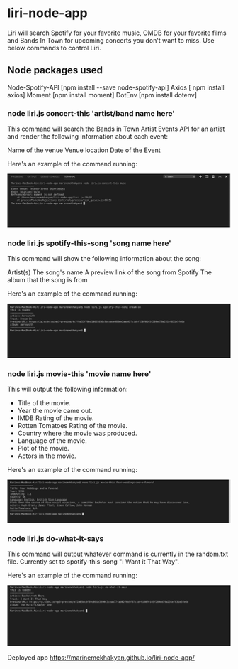 # liri-node-app

Liri will search Spotify for your favorite music, OMDB for your favorite films and Bands In Town for upcoming concerts you don't want to miss. Use below commands to control Liri.

## Node packages used

Node-Spotify-API [npm install --save node-spotify-api]
Axios [ npm install axios]
Moment [npm install moment]
DotEnv [npm install dotenv]

### node liri.js concert-this 'artist/band name here'

This command will search the Bands in Town Artist Events API for an artist and render the following information about each event:

Name of the venue
Venue location
Date of the Event

Here's an example of the command running:

![](https://raw.githubusercontent.com/marinemekhakyan/liri-node-app/master/screenshots/concert-this.png)

### node liri.js spotify-this-song 'song name here'

This command will show the following information about the song:

Artist(s)
The song's name
A preview link of the song from Spotify
The album that the song is from

Here's an example of the command running:

![](https://raw.githubusercontent.com/marinemekhakyan/liri-node-app/master/screenshots/spotify-this-song.png)

### node liri.js movie-this 'movie name here'

This will output the following information:

* Title of the movie.
* Year the movie came out.
* IMDB Rating of the movie.
* Rotten Tomatoes Rating of the movie.
* Country where the movie was produced.
* Language of the movie.
* Plot of the movie.
* Actors in the movie.

Here's an example of the command running:

![](https://raw.githubusercontent.com/marinemekhakyan/liri-node-app/master/screenshots/movie-this.png)

### node liri.js do-what-it-says

This command will output whatever command is currently in the random.txt file. Currently set to spotify-this-song "I Want it That Way". 

Here's an example of the command running:

![](https://raw.githubusercontent.com/marinemekhakyan/liri-node-app/master/screenshots/do-what-it-says.png)

Deployed app https://marinemekhakyan.github.io/liri-node-app/




